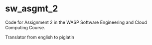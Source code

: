 # sw_asgmt_2
Code for Assignment 2 in the WASP Software Engineering and Cloud Computing Course.

Translator from english to piglatin

